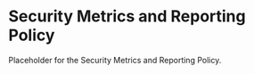 # Security Metrics and Reporting Policy

Placeholder for the Security Metrics and Reporting Policy.
